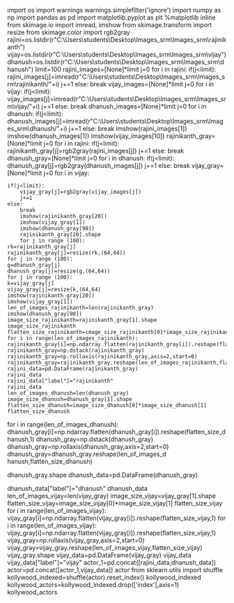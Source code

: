 import os
import warnings
warnings.simplefilter('ignore')
import numpy as np
import pandas as pd
import matplotlib.pyplot as plt
%matplotlib inline
from skimage.io import imread, imshow
from skimage.transform import resize
from skimage.color import rgb2gray
rajini=os.listdir(r"C:\Users\students\Desktop\Images_srm\Images_srm\rajinikanth")
vijay=os.listdir(r"C:\Users\students\Desktop\Images_srm\Images_srm\vijay")
dhanush=os.listdir(r"C:\Users\students\Desktop\Images_srm\Images_srm\dhanush")
limit=100
rajini_images=[None]*limit
j=0
for i in rajini:
    if(j<limit):
        rajini_images[j]=imread(r"C:\Users\students\Desktop\Images_srm\Images_srm\rajinikanth/"+i)
        j+=1
    else:
        break
        vijay_images=[None]*limit
j=0
for i in vijay:
    if(j<limit):
        vijay_images[j]=imread(r"C:\Users\students\Desktop\Images_srm\Images_srm\vijay/"+i)
        j+=1
    else:
        break
        dhanush_images=[None]*limit
j=0
for i in dhanush:
    if(j<limit):
        dhanush_images[j]=imread(r"C:\Users\students\Desktop\Images_srm\Images_srm\dhanush/"+i)
        j+=1
    else:
        break
        imshow(rajini_images[1])
        imshow(dhanush_images[1])
        imshow(vijay_images[10])
        rajinikanth_gray=[None]*limit
j=0
for i in rajini:
    if(j<limit):
        rajinikanth_gray[j]=rgb2gray(rajini_images[j])
        j+=1
    else:
        break
        dhanush_gray=[None]*limit
j=0
for i in dhanush:
    if(j<limit):
        dhanush_gray[j]=rgb2gray(dhanush_images[j])
        j+=1
    else:
        break
        vijay_gray=[None]*limit
j=0
for i in vijay:

    if(j<limit):
        vijay_gray[j]=rgb2gray(vijay_images[j])
        j+=1
    else:
        break
        imshow(rajinikanth_gray[20])
        imshow(vijay_gray[1])
        imshow(dhanush_gray[90])
        rajinikanth_gray[20].shape
        for j in range (100):
    rk=rajinikanth_gray[j]
    rajinikanth_gray[j]=resize(rk,(64,64))
    for j in range (100):
    g=dhanush_gray[j]
    dhanush_gray[j]=resize(g,(64,64))
    for j in range (100):
    k=vijay_gray[j]
    vijay_gray[j]=resize(k,(64,64)
    imshow(rajinikanth_gray[20])
    imshow(vijay_gray[1])
    len_of_images_rajinikanth=len(rajinikanth_gray)
    imshow(dhanush_gray[90])
    image_size_rajinikanth=rajinikanth_gray[1].shape
    image_size_rajinikanth
    flatten_size_rajinikanth=image_size_rajinikanth[0]*image_size_rajinikanth[1]
    for i in range(len_of_images_rajinikanth):
    rajinikanth_gray[i]=np.ndarray.flatten(rajinikanth_gray[i]).reshape(flatten_size_rajinikanth,1)
    rajinikanth_gray=np.dstack(rajinikanth_gray)
    rajinikanth_gray=np.rollaxis(rajinikanth_gray,axis=2,start=0)
    rajinikanth_gray=rajinikanth_gray.reshape(len_of_images_rajinikanth,flatten_size_rajinikanth)
    rajini_data=pd.DataFrame(rajinikanth_gray)
    rajini_data
    rajini_data["label"]="rajinikanth"
    rajini_data
    len_of_images_dhanush=len(dhanush_gray)
    image_size_dhanush=dhanush_gray[1].shape
    flatten_size_dhanush=image_size_dhanush[0]*image_size_dhanush[1]
    flatten_size_dhanush
    
for i in range(len_of_images_dhanush):
    dhanush_gray[i]=np.ndarray.flatten(dhanush_gray[i]).reshape(flatten_size_dhanush,1)
    dhanush_gray=np.dstack(dhanush_gray)
    dhanush_gray=np.rollaxis(dhanush_gray,axis=2,start=0)
    dhanush_gray=dhanush_gray.reshape(len_of_images_d
    hanush,flatten_size_dhanush)

dhanush_gray.shape
dhanush_data=pd.DataFrame(dhanush_gray)

dhanush_data["label"]="dhanush"
dhanush_data
len_of_images_vijay=len(vijay_gray)
image_size_vijay=vijay_gray[1].shape
flatten_size_vijay=image_size_vijay[0]*image_size_vijay[1]
flatten_size_vijay
for i in range(len_of_images_vijay):
    vijay_gray[i]=np.ndarray.flatten(vijay_gray[i]).reshape(flatten_size_vijay,1)
    for i in range(len_of_images_vijay):
    vijay_gray[i]=np.ndarray.flatten(vijay_gray[i]).reshape(flatten_size_vijay,1)
    vijay_gray=np.rollaxis(vijay_gray,axis=2,start=0)
    vijay_gray=vijay_gray.reshape(len_of_images_vijay,flatten_size_vijay)
    vijay_gray.shape
    vijay_data=pd.DataFrame(vijay_gray)
    vijay_data
    vijay_data["label"]="vijay"
    actor_1=pd.concat([rajini_data,dhanush_data])
    actor=pd.concat([actor_1,vijay_data])
    actor
    from sklearn.utils import shuffle
    kollywood_indexed=shuffle(actor).reset_index()
    kollywood_indexed
    kollywood_actors=kollywood_indexed.drop(['index'],axis=1)
    kollywood_actors
